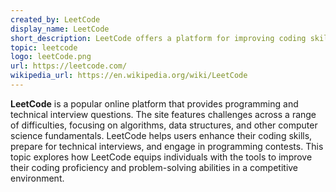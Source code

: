 ```yaml
---
created_by: LeetCode
display_name: LeetCode
short_description: LeetCode offers a platform for improving coding skills and preparing for technical interviews.
topic: leetcode
logo: leetCode.png
url: https://leetcode.com/
wikipedia_url: https://en.wikipedia.org/wiki/LeetCode
---
```

**LeetCode** is a popular online platform that provides programming and technical interview questions. The site features challenges across a range of difficulties, focusing on algorithms, data structures, and other computer science fundamentals. LeetCode helps users enhance their coding skills, prepare for technical interviews, and engage in programming contests. This topic explores how LeetCode equips individuals with the tools to improve their coding proficiency and problem-solving abilities in a competitive environment.
